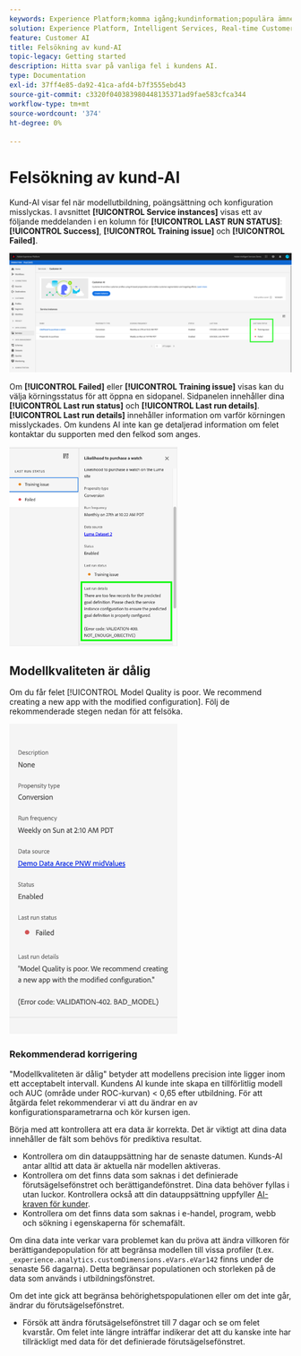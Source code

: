 ```yaml
---
keywords: Experience Platform;komma igång;kundinformation;populära ämnen;kundinformation;kunddata;kundmeddelanden, felsökning;kundmeddelanden, fel
solution: Experience Platform, Intelligent Services, Real-time Customer Data Platform
feature: Customer AI
title: Felsökning av kund-AI
topic-legacy: Getting started
description: Hitta svar på vanliga fel i kundens AI.
type: Documentation
exl-id: 37ff4e85-da92-41ca-afd4-b7f3555ebd43
source-git-commit: c3320f040383980448135371ad9fae583cfca344
workflow-type: tm+mt
source-wordcount: '374'
ht-degree: 0%

---
```


# Felsökning av kund-AI

Kund-AI visar fel när modellutbildning, poängsättning och konfiguration misslyckas. I avsnittet **[!UICONTROL Service instances]** visas ett av följande meddelanden i en kolumn för **[!UICONTROL LAST RUN STATUS]**: **[!UICONTROL Success]**, **[!UICONTROL Training issue]** och **[!UICONTROL Failed]**.

![status för senaste körning](./images/errors/last-run-status.png)

Om **[!UICONTROL Failed]** eller **[!UICONTROL Training issue]** visas kan du välja körningsstatus för att öppna en sidopanel. Sidpanelen innehåller dina **[!UICONTROL Last run status]** och **[!UICONTROL Last run details]**. **[!UICONTROL Last run details]** innehåller information om varför körningen misslyckades. Om kundens AI inte kan ge detaljerad information om felet kontaktar du supporten med den felkod som anges.

<img src="./images/errors/last-run-details.png" width="300" /><br />

## Modellkvaliteten är dålig

Om du får felet [!UICONTROL Model Quality is poor. We recommend creating a new app with the modified configuration]. Följ de rekommenderade stegen nedan för att felsöka.

<img src="./images/errors/model-quality.png" width="300" /><br />

### Rekommenderad korrigering

&quot;Modellkvaliteten är dålig&quot; betyder att modellens precision inte ligger inom ett acceptabelt intervall. Kundens AI kunde inte skapa en tillförlitlig modell och AUC (område under ROC-kurvan) &lt; 0,65 efter utbildning. För att åtgärda felet rekommenderar vi att du ändrar en av konfigurationsparametrarna och kör kursen igen.

Börja med att kontrollera att era data är korrekta. Det är viktigt att dina data innehåller de fält som behövs för prediktiva resultat.

- Kontrollera om din datauppsättning har de senaste datumen. Kunds-AI antar alltid att data är aktuella när modellen aktiveras.
- Kontrollera om det finns data som saknas i det definierade förutsägelsefönstret och berättigandefönstret. Dina data behöver fyllas i utan luckor. Kontrollera också att din datauppsättning uppfyller [AI-kraven för kunder](./input-output.md#data-requirements).
- Kontrollera om det finns data som saknas i e-handel, program, webb och sökning i egenskaperna för schemafält.

Om dina data inte verkar vara problemet kan du pröva att ändra villkoren för berättigandepopulation för att begränsa modellen till vissa profiler (t.ex. `_experience.analytics.customDimensions.eVars.eVar142` finns under de senaste 56 dagarna). Detta begränsar populationen och storleken på de data som används i utbildningsfönstret.

Om det inte gick att begränsa behörighetspopulationen eller om det inte går, ändrar du förutsägelsefönstret.

- Försök att ändra förutsägelsefönstret till 7 dagar och se om felet kvarstår. Om felet inte längre inträffar indikerar det att du kanske inte har tillräckligt med data för det definierade förutsägelsefönstret.
